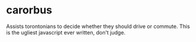 # carorbus

Assists torontonians to decide whether they should drive or commute. This is the ugliest javascript ever written, don't judge.
